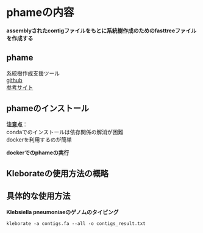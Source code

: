 # phameの内容
**assemblyされたcontigファイルをもとに系統樹作成のためのfasttreeファイルを作成する**  

## phame
系統樹作成支援ツール  
[github](https://github.com/LANL-Bioinformatics/PhaME)   
[参考サイト](https://phame.readthedocs.io/en/latest/)  

## phameのインストール
**注意点**：  
condaでのインストールは依存関係の解消が困難  
dockerを利用するのが簡単  

**dockerでのphameの実行**  



## Kleborateの使用方法の概略

## 具体的な使用方法
**Klebsiella pneumoniaeのゲノムのタイピング**
```
kleborate -a contigs.fa --all -o contigs_result.txt
```
